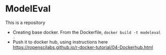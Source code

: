 # ModelEval

This is a repository

- Creating base docker. From the Dockerfile, `docker build -t modeleval .`
- Push it to docker hub, using instructions here https://ropenscilabs.github.io/r-docker-tutorial/04-Dockerhub.html

